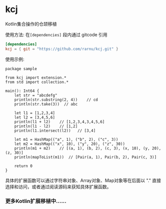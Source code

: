# kcj

Kotlin集合操作的仓颉移植

使用方法: 在```[dependencies]``` 段内通过 gitcode 引用

```toml
[dependencies]
kcj = { git = "https://github.com/rarnu/kcj.git" }

```

使用示例:

```cangjie
package sample

from kcj import extension.*
from std import collection.*

main(): Int64 {
    let str = "abcdefg"
    println(str.substring(2, 4))    // cd
    println(str.take(3))  // abc

    let l1 = [1,2,3,4]
    let l2 = [3,4,5,6]
    println(l1 + l2)    // [1,2,3,4,3,4,5,6]
    println(l1 - l2)    // [1,2]
    println(l1.intersect(l2))   // [3,4]

    let m1 = HashMap(("a", 1), ("b", 2), ("c", 3))
    let m2 = HashMap(("x", 10), ("y", 20), ("z", 30))
    println(m1 + m2)    // [(a, 1), (b, 2), (c, 3), (x, 10), (y, 20), (z, 30)]
    println(mapToList(m1))  // [Pair(a, 1), Pair(b, 2), Pair(c, 3)]

    return 0
}
```

具体的扩展函数可以通过字符串对象、Array对象、Map对象等在后面以 "." 直接选择和访问，或者通过阅读源码来获知具体扩展函数。

### 更多Kotlin扩展移植中......